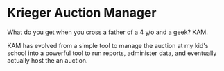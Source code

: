 # Krieger Auction Manager

What do you get when you cross a father of a 4 y/o and a geek?  KAM. 

KAM has evolved from a simple tool to manage the auction at my kid's school into a powerful tool to run reports, administer data, and eventually actually host the an auction.
